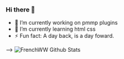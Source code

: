 ### Hi there 👋


- 🔭 I’m currently working on pmmp plugins
- 🌱 I’m currently learning html css
- ⚡ Fun fact: A day back, is a day foward.

-->
![FrenchWW Github Stats](https://github-readme-stats.vercel.app/api?username=Frenchww&show_icons=true_color=fff&icon_color=79ff97&text_color=9f9f9f&bg_color=151515)
